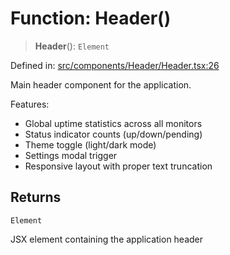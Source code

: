 # Function: Header()

> **Header**(): `Element`

Defined in: [src/components/Header/Header.tsx:26](https://github.com/Nick2bad4u/Uptime-Watcher/blob/2a45eeb1723f8f7089001af2c92aa07d82dfe7e4/src/components/Header/Header.tsx#L26)

Main header component for the application.

Features:
- Global uptime statistics across all monitors
- Status indicator counts (up/down/pending)
- Theme toggle (light/dark mode)
- Settings modal trigger
- Responsive layout with proper text truncation

## Returns

`Element`

JSX element containing the application header
